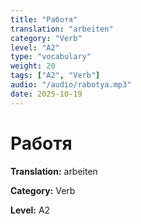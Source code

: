 ```yaml
---
title: "Работя"
translation: "arbeiten"
category: "Verb"
level: "A2"
type: "vocabulary"
weight: 20
tags: ["A2", "Verb"]
audio: "/audio/rabotya.mp3"
date: 2025-10-19
---
```


# Работя

**Translation:** arbeiten

**Category:** Verb

**Level:** A2

